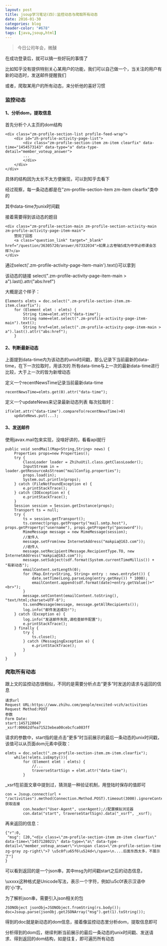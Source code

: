 ```yaml
---
layout: post
title: jsoup学习笔记(四):监控动态与爬取所有动态
date: 2016-01-30
categories: blog
header-color: "#678"
tags: [java,jsoup,html]
---
```

>今日公司年会，微醺

在成功登录后，就可以搞一些好玩的事情了

比如知乎没有提供特别关心某用户的功能，我们可以自己做一个，当关注的用户有新的动态时，发送邮件提醒我们

或者，爬取某用户的所有动态，来分析他的喜好习惯

### 监控动态


#### 1、分析dom，提取信息

首先分析个人主页的dom结构
	
	<div class="zm-profile-section-list profile-feed-wrap">
		<div id="zh-profile-activity-page-list">
			<div class="zm-profile-section-item zm-item clearfix" data-time="1454573143" data-type="a" data-type-detail="member_voteup_answer">
			...
			</div>
		</div>
	</div>
	
具体的结构因为太长不太方便展现，可以到知乎去看下

经过观察，每一条动态都是在"zm-profile-section-item zm-item clearfix"类中的

其中data-time为unix时间戳

接着需要得到该动态的题目

	<div class="zm-profile-section-main zm-profile-section-activity-main zm-profile-activity-page-item-main">
		赞同了回答
		<a class="question_link" target="_blank" href="/question/36305720/answer/67332034">如果上古卷轴5成为中学必修课会怎样?</a>
	</div>
	
通过select('.zm-profile-activity-page-item-main').text()可以拿到

该动态的链接 select(".zm-profile-activity-page-item-main > a").last().attr("abs:href")

大概是这个样子：

	Elements elmts = doc.select(".zm-profile-section-item.zm-item.clearfix");
        for (Element elmt : elmts) {
			String time=elmt.attr("data-time");
			String name=elmt.select(".zm-profile-activity-page-item-main").text();
			String href=elmt.select(".zm-profile-activity-page-item-main > a").last().attr("abs:href");
        }

#### 2、判断最新动态

上面提到data-time内为该动态的unix时间戳，那么记录下当前最新的data-time，在下一次拉取时，用该次的
所有data-time与上一次的最新data-time进行比较，大于上一次的皆为新增动态

定义一个recentNewsTime记录当前最新data-time

	recentNewsTime=elmts.get(0).attr("data-time");

定义一个updateNews来记录最新动态列表
每次拉取时：
	
	if(elmt.attr("data-time").compareTo(recentNewsTime)>0)
		updateNews.put(...);
	
#### 3、发送邮件

使用javax.mail包来实现，没啥好讲的，看看api就行

	public void sendMail(Map<String,String> news) {
        Properties props=new Properties();
        try {
            ClassLoader loader = ZhihuUtil.class.getClassLoader();
            InputStream in = loader.getResourceAsStream("mailConfig.properties");
            props.load(in);
            System.out.println(props);
        } catch (FileNotFoundException e) {
            e.printStackTrace();
        } catch (IOException e) {
            e.printStackTrace();
        }
        Session session = Session.getInstance(props);
        Transport ts = null;
        try {
            ts = session.getTransport();
            ts.connect(props.getProperty("mail.smtp.host"), props.getProperty("username"), props.getProperty("password"));
            MimeMessage message = new MimeMessage(session);
            //发件人
            message.setFrom(new InternetAddress("makpia@163.com"));
            //收件人
            message.setRecipient(Message.RecipientType.TO, new InternetAddress("makpia@163.com"));
            message.setSubject(sdf.format(System.currentTimeMillis()) + "有新动态");
            emailContent.setLength(0);
            for (Map.Entry<String, String> entry : news.entrySet()) {
                date.setTime(Long.parseLong(entry.getKey()) * 1000);
                emailContent.append(sdf.format(date)+entry.getValue()+"<br>");
            }
            message.setContent(emailContent.toString(), "text/html;charset=UTF-8");
            ts.sendMessage(message, message.getAllRecipients());
            log.info("邮件发送成功!");
        } catch (Exception e) {
            log.info("发送邮件失败,请检查邮件配置");
            e.printStackTrace();
        } finally {
            try {
                ts.close();
            } catch (MessagingException e) {
                e.printStackTrace();
            }
        }
    }
	
### 爬取所有动态

跟上文的监控动态很相似，不同的是需要分析点击“更多”时发送的请求与返回的信息

	请求url
	Request URL:https://www.zhihu.com/people/excited-vczh/activities
	Request Method:POST
	参数
	Form Date:
	start:1457128047
	_xsrf:00662dfea71523ebea00cebcfca083ff
	
请求的参数中，start指的是点击“更多”时当前展示的最后一条动态的unix时间戳，该值可以从页面dom元素中获取：

	elmts = doc.select(".zm-profile-section-item.zm-item.clearfix");
        while(!elmts.isEmpty()){
            for (Element elmt : elmts) {
				//...
                traverseStartSign = elmt.attr("data-time");
            }

_xsrf在前面文章中提到过，猜测是一种验证机制，用登陆时保存的值即可

	con = Jsoup.connect(url + "/activities").method(Connection.Method.POST).timeout(3000).ignoreContentType(true);//获取连接
            con.header("User-Agent", userAgent);//配置模拟浏览器
            con.data("start", traverseStartSign).data("_xsrf", _xsrf);

再来返回的信息：
	
	{"r":0,
	 "msg": [20,"<div class=\"zm-profile-section-item zm-item clearfix\" data-time=\"1457128021\" data-type=\"a\" data-type-detail=\"member_voteup_answer\">\n<span class=\"zm-profile-setion-time zg-gray zg-right\">7 \u5c0f\u65f6\u524d<\/span>\n....后面东西太多，不展示了"]
	}

可以看到返回的是一个json串，其中msg为时间戳start之后的动态信息，

\uxxxx这种格式是Unicode写法，表示一个字符，例如\u5c0f表示汉语中的‘小’字。

为了解析json串，需要引入json相关的包

	JSONObject jsonObj=JSONObject.fromString(rs.body());
	doc=Jsoup.parse(jsonObj.getJSONArray("msg").get(1).toString());

得到的doc就是新动态的dom信息，接着像监控动态里分析dom，提取信息即可

分析得到的dom后，继续判断当前展示的最后一条动态的unix时间戳、发送请求、得到返回的dom结构，如是往复，即可遍历所有动态

